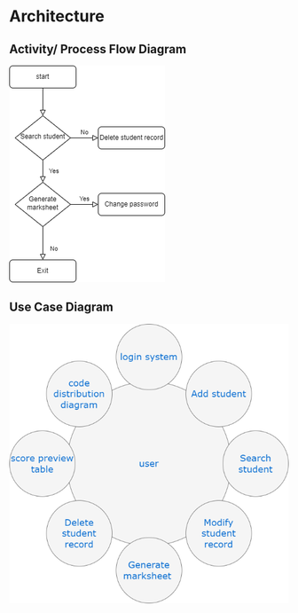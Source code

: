 # Architecture

## Activity/ Process Flow Diagram
![alt text](https://github.com/Ajithmathiyalagan/M1_Project/blob/main/2_Architecture/flowchart.drawio.png)


## Use Case Diagram
![alt text](https://github.com/Ajithmathiyalagan/M1_Project/blob/main/2_Architecture/usecase%20diagram.drawio.png)
